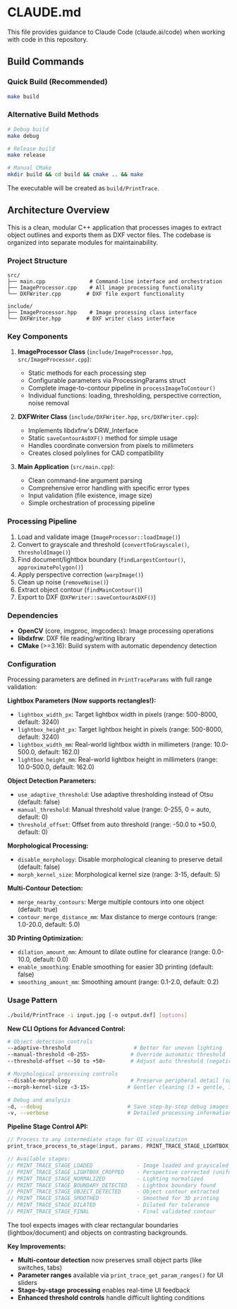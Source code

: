 # CLAUDE.md

This file provides guidance to Claude Code (claude.ai/code) when working with code in this repository.

## Build Commands

### Quick Build (Recommended)
```bash
make build
```

### Alternative Build Methods
```bash
# Debug build
make debug

# Release build
make release

# Manual CMake
mkdir build && cd build && cmake .. && make
```

The executable will be created as `build/PrintTrace`.

## Architecture Overview

This is a clean, modular C++ application that processes images to extract object outlines and exports them as DXF vector files. The codebase is organized into separate modules for maintainability.

### Project Structure

```
src/
├── main.cpp              # Command-line interface and orchestration
├── ImageProcessor.cpp    # All image processing functionality
└── DXFWriter.cpp        # DXF file export functionality

include/
├── ImageProcessor.hpp    # Image processing class interface
└── DXFWriter.hpp        # DXF writer class interface
```

### Key Components

1. **ImageProcessor Class** (`include/ImageProcessor.hpp`, `src/ImageProcessor.cpp`):
   - Static methods for each processing step
   - Configurable parameters via ProcessingParams struct
   - Complete image-to-contour pipeline in `processImageToContour()`
   - Individual functions: loading, thresholding, perspective correction, noise removal

2. **DXFWriter Class** (`include/DXFWriter.hpp`, `src/DXFWriter.cpp`):
   - Implements libdxfrw's DRW_Interface
   - Static `saveContourAsDXF()` method for simple usage
   - Handles coordinate conversion from pixels to millimeters
   - Creates closed polylines for CAD compatibility

3. **Main Application** (`src/main.cpp`):
   - Clean command-line argument parsing
   - Comprehensive error handling with specific error types
   - Input validation (file existence, image size)
   - Simple orchestration of processing pipeline

### Processing Pipeline

1. Load and validate image (`ImageProcessor::loadImage()`)
2. Convert to grayscale and threshold (`convertToGrayscale()`, `thresholdImage()`)
3. Find document/lightbox boundary (`findLargestContour()`, `approximatePolygon()`)
4. Apply perspective correction (`warpImage()`)
5. Clean up noise (`removeNoise()`)
6. Extract object contour (`findMainContour()`)
7. Export to DXF (`DXFWriter::saveContourAsDXF()`)

### Dependencies

- **OpenCV** (core, imgproc, imgcodecs): Image processing operations
- **libdxfrw**: DXF file reading/writing library
- **CMake** (>=3.16): Build system with automatic dependency detection

### Configuration

Processing parameters are defined in `PrintTraceParams` with full range validation:

**Lightbox Parameters (Now supports rectangles!):**
- `lightbox_width_px`: Target lightbox width in pixels (range: 500-8000, default: 3240)
- `lightbox_height_px`: Target lightbox height in pixels (range: 500-8000, default: 3240)
- `lightbox_width_mm`: Real-world lightbox width in millimeters (range: 10.0-500.0, default: 162.0)
- `lightbox_height_mm`: Real-world lightbox height in millimeters (range: 10.0-500.0, default: 162.0)

**Object Detection Parameters:**
- `use_adaptive_threshold`: Use adaptive thresholding instead of Otsu (default: false)
- `manual_threshold`: Manual threshold value (range: 0-255, 0 = auto, default: 0)
- `threshold_offset`: Offset from auto threshold (range: -50.0 to +50.0, default: 0)

**Morphological Processing:**
- `disable_morphology`: Disable morphological cleaning to preserve detail (default: false)
- `morph_kernel_size`: Morphological kernel size (range: 3-15, default: 5)

**Multi-Contour Detection:**
- `merge_nearby_contours`: Merge multiple contours into one object (default: true)
- `contour_merge_distance_mm`: Max distance to merge contours (range: 1.0-20.0, default: 5.0)

**3D Printing Optimization:**
- `dilation_amount_mm`: Amount to dilate outline for clearance (range: 0.0-10.0, default: 0.0)
- `enable_smoothing`: Enable smoothing for easier 3D printing (default: false)
- `smoothing_amount_mm`: Smoothing amount (range: 0.1-2.0, default: 0.2)

### Usage Pattern

```bash
./build/PrintTrace -i input.jpg [-o output.dxf] [options]
```

**New CLI Options for Advanced Control:**
```bash
# Object detection controls
--adaptive-threshold                    # Better for uneven lighting
--manual-threshold <0-255>             # Override automatic threshold
--threshold-offset <-50 to +50>        # Adjust auto threshold (negative = more inclusive)

# Morphological processing controls  
--disable-morphology                   # Preserve peripheral detail (switches, tabs, etc.)
--morph-kernel-size <3-15>            # Gentler cleaning (3 = gentle, 15 = aggressive)

# Debug and analysis
-d, --debug                           # Save step-by-step debug images
-v, --verbose                         # Detailed processing information
```

**Pipeline Stage Control API:**
```c
// Process to any intermediate stage for UI visualization
print_trace_process_to_stage(input, params, PRINT_TRACE_STAGE_LIGHTBOX_CROPPED, &image, &contour, ...);

// Available stages:
// PRINT_TRACE_STAGE_LOADED              - Image loaded and grayscaled
// PRINT_TRACE_STAGE_LIGHTBOX_CROPPED    - Perspective corrected (uniform dimensions)
// PRINT_TRACE_STAGE_NORMALIZED          - Lighting normalized
// PRINT_TRACE_STAGE_BOUNDARY_DETECTED   - Lightbox boundary found
// PRINT_TRACE_STAGE_OBJECT_DETECTED     - Object contour extracted  
// PRINT_TRACE_STAGE_SMOOTHED            - Smoothed for 3D printing
// PRINT_TRACE_STAGE_DILATED             - Dilated for tolerance
// PRINT_TRACE_STAGE_FINAL               - Final validated contour
```

The tool expects images with clear rectangular boundaries (lightbox/document) and objects on contrasting backgrounds.

**Key Improvements:**
- **Multi-contour detection** now preserves small object parts (like switches, tabs)
- **Parameter ranges** available via `print_trace_get_param_ranges()` for UI sliders
- **Stage-by-stage processing** enables real-time UI feedback
- **Enhanced threshold controls** handle difficult lighting conditions